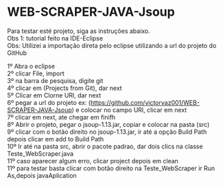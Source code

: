 # WEB-SCRAPER-JAVA-Jsoup

Para testar esté projeto, siga as instruções abaixo.<br>
Obs 1: tutorial feito na IDE-Eclipse<br>
Obs: Utilizei a importação direta pelo eclipse utilizando a url do projeto do GitHub<br>

1º Abra o eclipse<br>
2º clicar File, import<br>
3º na barra de pesquisa, digite git<br>
4º clicar em (Projects from Git), dar next<br>
5º Clicar em Clorne URl, dar next<br>
6º pegar a url do projeto ex: (https://github.com/victorvaz001/WEB-SCRAPER-JAVA-Jsoup) e colocar no campo URl, clicar em next<br>
7º clicar em next, ate chegar em finifh<br>
8º Abrir o projeto, pegar o jsoup-1.13.jar, copiar e colocar na pasta (src)<br>
9º clicar com o botão direito no jsoup-1.13.jar, ir até a opção Build Path depois clicar em add to Build Path<br>
10º Ir até na pasta src, abrir o pacote padrao, dar dois clics na classe Teste_WebScraper.java<br>
11º caso aparecer algum erro, clicar project depois em clean<br>
11º para testar basta clicar com botão direito na Teste_WebScraper ir Run As,depois javaAplication<br>


